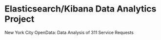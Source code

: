 # Elasticsearch/Kibana Data Analytics Project
New York City OpenData: Data Analysis of 311 Service Requests
